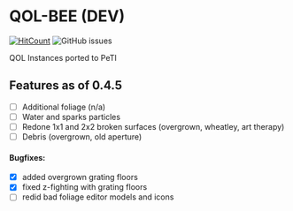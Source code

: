 # QOL-BEE (DEV)
[![HitCount](http://hits.dwyl.com/koerismo/QOL-BEE.svg)](http://hits.dwyl.com/koerismo/QOL-BEE)
![GitHub issues](https://img.shields.io/github/issues/koerismo/QOL-BEE?color=333&style=flat-square)
 
 QOL Instances ported to PeTI

## Features as of 0.4.5
- [ ] Additional foliage (n/a)
- [ ] Water and sparks particles
- [ ] Redone 1x1 and 2x2 broken surfaces (overgrown, wheatley, art therapy)
- [ ] Debris (overgrown, old aperture)

#### Bugfixes:
- [x] added overgrown grating floors
- [x] fixed z-fighting with grating floors
- [ ] redid bad foliage editor models and icons
